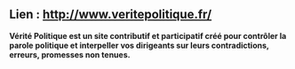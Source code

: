 ## Lien : http://www.veritepolitique.fr/
**Vérité Politique est un site contributif et participatif créé pour contrôler la parole politique et interpeller vos dirigeants sur leurs contradictions, erreurs, promesses non tenues.**
